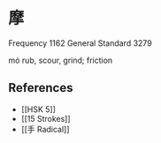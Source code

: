 # 摩
Frequency 1162
General Standard 3279

mó
rub, scour, grind; friction

## References
- [[HSK 5]]
- [[15 Strokes]]
- [[手 Radical]]